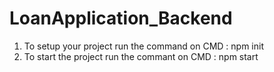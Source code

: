 # LoanApplication_Backend

1. To setup your project run the command on CMD : npm init
2. To start the project run the commant on CMD :  npm start
